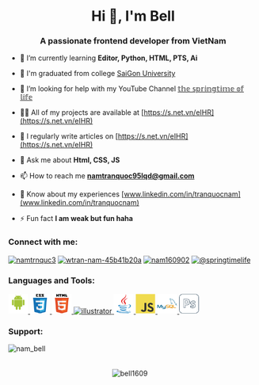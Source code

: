<h1 align="center">Hi 👋, I'm Bell</h1>
<h3 align="center">A passionate frontend developer from VietNam</h3>

- 🌱 I’m currently learning **Editor, Python, HTML, PTS, Ai**

- 👯 I'm graduated from college [SaiGon University](https://www.sgu.edu.vn/)

- 🤝 I’m looking for help with my YouTube Channel [𝕥𝕙𝕖 𝕤𝕡𝕣𝕚𝕟𝕘𝕥𝕚𝕞𝕖 𝕠𝕗 𝕝𝕚𝕗𝕖](https://www.youtube.com/@springtimelife)

- 👨‍💻 All of my projects are available at [https://s.net.vn/eIHR](https://s.net.vn/eIHR)

- 📝 I regularly write articles on [https://s.net.vn/eIHR](https://s.net.vn/eIHR)

- 💬 Ask me about **Html, CSS, JS**

- 📫 How to reach me **namtranquoc95lqd@gmail.com**

- 📄 Know about my experiences [www.linkedin.com/in/tranquocnam](www.linkedin.com/in/tranquocnam)

- ⚡ Fun fact **I am weak but fun haha**

<h3 align="left">Connect with me:</h3>
<p align="left">
<a href="https://twitter.com/namtrnquc3" target="blank"><img align="center" src="https://raw.githubusercontent.com/rahuldkjain/github-profile-readme-generator/master/src/images/icons/Social/twitter.svg" alt="namtrnquc3" height="30" width="40" /></a>
<a href="www.linkedin.com/in/tranquocnam" target="blank"><img align="center" src="https://raw.githubusercontent.com/rahuldkjain/github-profile-readme-generator/master/src/images/icons/Social/linked-in-alt.svg" alt="wtran-nam-45b41b20a" height="30" width="40" /></a>
<a href="https://fb.com/nam160902" target="blank"><img align="center" src="https://raw.githubusercontent.com/rahuldkjain/github-profile-readme-generator/master/src/images/icons/Social/facebook.svg" alt="nam160902" height="30" width="40" /></a>
<a href="https://www.youtube.com/c/@springtimelife" target="blank"><img align="center" src="https://raw.githubusercontent.com/rahuldkjain/github-profile-readme-generator/master/src/images/icons/Social/youtube.svg" alt="@springtimelife" height="30" width="40" /></a>
</p>

<h3 align="left">Languages and Tools:</h3>
<p align="left"> <a href="https://developer.android.com" target="_blank" rel="noreferrer"> <img src="https://raw.githubusercontent.com/devicons/devicon/master/icons/android/android-original-wordmark.svg" alt="android" width="40" height="40"/> </a> <a href="https://www.w3schools.com/css/" target="_blank" rel="noreferrer"> <img src="https://raw.githubusercontent.com/devicons/devicon/master/icons/css3/css3-original-wordmark.svg" alt="css3" width="40" height="40"/> </a> <a href="https://www.w3.org/html/" target="_blank" rel="noreferrer"> <img src="https://raw.githubusercontent.com/devicons/devicon/master/icons/html5/html5-original-wordmark.svg" alt="html5" width="40" height="40"/> </a> <a href="https://www.adobe.com/in/products/illustrator.html" target="_blank" rel="noreferrer"> <img src="https://www.vectorlogo.zone/logos/adobe_illustrator/adobe_illustrator-icon.svg" alt="illustrator" width="40" height="40"/> </a> <a href="https://www.java.com" target="_blank" rel="noreferrer"> <img src="https://raw.githubusercontent.com/devicons/devicon/master/icons/java/java-original.svg" alt="java" width="40" height="40"/> </a> <a href="https://developer.mozilla.org/en-US/docs/Web/JavaScript" target="_blank" rel="noreferrer"> <img src="https://raw.githubusercontent.com/devicons/devicon/master/icons/javascript/javascript-original.svg" alt="javascript" width="40" height="40"/> </a> <a href="https://www.mysql.com/" target="_blank" rel="noreferrer"> <img src="https://raw.githubusercontent.com/devicons/devicon/master/icons/mysql/mysql-original-wordmark.svg" alt="mysql" width="40" height="40"/> </a> <a href="https://www.photoshop.com/en" target="_blank" rel="noreferrer"> <img src="https://raw.githubusercontent.com/devicons/devicon/master/icons/photoshop/photoshop-line.svg" alt="photoshop" width="40" height="40"/> </a> </p>

<h3 align="left">Support:</h3>
<p><a href="https://ko-fi.com/nam_bell"> <img align="left" src="https://cdn.ko-fi.com/cdn/kofi3.png?v=3" height="50" width="210" alt="nam_bell" /></a></p><br><br>

<p><img align="center" src="https://github-readme-stats.vercel.app/api/top-langs?username=bell1609&show_icons=true&locale=en&layout=compact" alt="bell1609" /></p>
